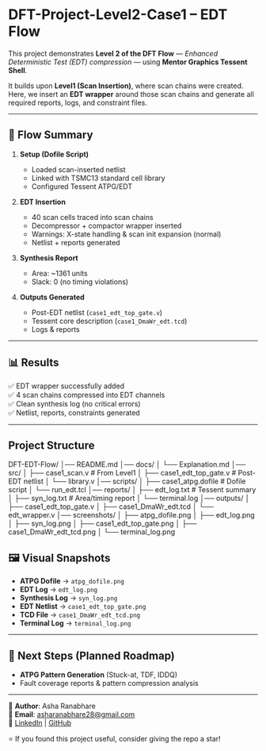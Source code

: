 # DFT-Project-Level2-Case1 – EDT Flow  

This project demonstrates **Level 2 of the DFT Flow** — *Enhanced Deterministic Test (EDT) compression* — using **Mentor Graphics Tessent Shell**.  

It builds upon **Level1 (Scan Insertion)**, where scan chains were created.  
Here, we insert an **EDT wrapper** around those scan chains and generate all required reports, logs, and constraint files.  

---

## 🚀 Flow Summary  

1. **Setup (Dofile Script)**  
   - Loaded scan-inserted netlist  
   - Linked with TSMC13 standard cell library  
   - Configured Tessent ATPG/EDT  

2. **EDT Insertion**  
   - 40 scan cells traced into scan chains  
   - Decompressor + compactor wrapper inserted  
   - Warnings: X-state handling & scan init expansion (normal)  
   - Netlist + reports generated  

3. **Synthesis Report**  
   - Area: ~1361 units  
   - Slack: 0 (no timing violations)  

4. **Outputs Generated**  
   - Post-EDT netlist (`case1_edt_top_gate.v`)  
   - Tessent core description (`case1_DmaWr_edt.tcd`)  
   - Logs & reports  

---

## 📊 Results  

✅ EDT wrapper successfully added  
✅ 4 scan chains compressed into EDT channels  
✅ Clean synthesis log (no critical errors)  
✅ Netlist, reports, constraints generated  

---

## Project Structure
DFT-EDT-Flow/
│── README.md
│── docs/
│ └── Explanation.md
│── src/
│ ├── case1_scan.v # From Level1
│ ├── case1_edt_top_gate.v # Post-EDT netlist
│ └── library.v
│── scripts/
│ ├── case1_atpg.dofile # Dofile script
│ └── run_edt.tcl
│── reports/
│ ├── edt_log.txt # Tessent summary
│ ├── syn_log.txt # Area/timing report
│ └── terminal.log
│── outputs/
│ ├── case1_edt_top_gate.v
│ ├── case1_DmaWr_edt.tcd
│ └── edt_wrapper.v
│── screenshots/
│ ├── atpg_dofile.png
│ ├── edt_log.png
│ ├── syn_log.png
│ ├── case1_edt_top_gate.png
│ ├── case1_DmaWr_edt_tcd.png
│ └── terminal_log.png

## 🖼️ Visual Snapshots  

- **ATPG Dofile** → `atpg_dofile.png`  
- **EDT Log** → `edt_log.png`  
- **Synthesis Log** → `syn_log.png`  
- **EDT Netlist** → `case1_edt_top_gate.png`  
- **TCD File** → `case1_DmaWr_edt_tcd.png`  
- **Terminal Log** → `terminal_log.png`  

---

## 🔮 Next Steps (Planned Roadmap)  

- **ATPG Pattern Generation** (Stuck-at, TDF, IDDQ)  
- Fault coverage reports & pattern compression analysis  

---

👤 **Author**: Asha Ranabhare  
📧 **Email**: asharanabhare28@gmail.com  
🔗 [LinkedIn](#) | [GitHub](#)  

⭐ If you found this project useful, consider giving the repo a star!
